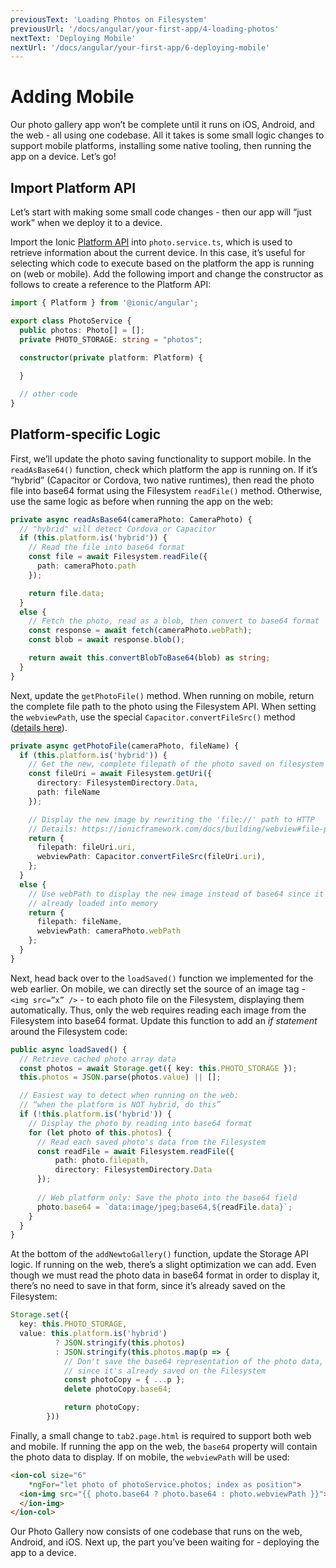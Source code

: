 ```yaml
---
previousText: 'Loading Photos on Filesystem'
previousUrl: '/docs/angular/your-first-app/4-loading-photos'
nextText: 'Deploying Mobile'
nextUrl: '/docs/angular/your-first-app/6-deploying-mobile'
---
```


# Adding Mobile

Our photo gallery app won’t be complete until it runs on iOS, Android, and the web - all using one codebase. All it takes is some small logic changes to support mobile platforms, installing some native tooling, then running the app on a device. Let’s go!

## Import Platform API

Let’s start with making some small code changes - then our app will “just work” when we deploy it to a device.

Import the Ionic [Platform API](https://ionicframework.com/docs/angular/platform) into `photo.service.ts`, which is used to retrieve information about the current device. In this case, it’s useful for selecting which code to execute based on the platform the app is running on (web or mobile). Add the following import and change the constructor as follows to create a reference to the Platform API:

```typescript
import { Platform } from '@ionic/angular';

export class PhotoService {
  public photos: Photo[] = [];
  private PHOTO_STORAGE: string = "photos";

  constructor(private platform: Platform) {
    
  }

  // other code
}
```

## Platform-specific Logic

First, we’ll update the photo saving functionality to support mobile. In the `readAsBase64()` function, check which platform the app is running on. If it’s “hybrid” (Capacitor or Cordova, two native runtimes), then read the photo file into base64 format using the Filesystem `readFile()` method. Otherwise, use the same logic as before when running the app on the web:

```typescript
private async readAsBase64(cameraPhoto: CameraPhoto) {
  // "hybrid" will detect Cordova or Capacitor
  if (this.platform.is('hybrid')) {
    // Read the file into base64 format
    const file = await Filesystem.readFile({
      path: cameraPhoto.path
    });

    return file.data;
  }
  else {
    // Fetch the photo, read as a blob, then convert to base64 format
    const response = await fetch(cameraPhoto.webPath);
    const blob = await response.blob();

    return await this.convertBlobToBase64(blob) as string;  
  }
}
```

Next, update the `getPhotoFile()` method. When running on mobile, return the complete file path to the photo using the Filesystem API. When setting the `webviewPath`, use the special `Capacitor.convertFileSrc()` method ([details here](https://ionicframework.com/docs/building/webview#file-protocol)).

```typescript
private async getPhotoFile(cameraPhoto, fileName) {
  if (this.platform.is('hybrid')) {
    // Get the new, complete filepath of the photo saved on filesystem
    const fileUri = await Filesystem.getUri({
      directory: FilesystemDirectory.Data,
      path: fileName
    });

    // Display the new image by rewriting the 'file://' path to HTTP
    // Details: https://ionicframework.com/docs/building/webview#file-protocol
    return {
      filepath: fileUri.uri,
      webviewPath: Capacitor.convertFileSrc(fileUri.uri),
    };
  }
  else {
    // Use webPath to display the new image instead of base64 since it's 
    // already loaded into memory
    return {
      filepath: fileName,
      webviewPath: cameraPhoto.webPath
    };
  }
}
```

Next, head back over to the `loadSaved()` function we implemented for the web earlier. On mobile, we can directly set the source of an image tag - `<img src=”x” />` - to each photo file on the Filesystem, displaying them automatically. Thus, only the web requires reading each image from the Filesystem into base64 format. Update this function to add an _if statement_ around the Filesystem code:

```typescript
public async loadSaved() {
  // Retrieve cached photo array data
  const photos = await Storage.get({ key: this.PHOTO_STORAGE });
  this.photos = JSON.parse(photos.value) || [];

  // Easiest way to detect when running on the web: 
  // “when the platform is NOT hybrid, do this”
  if (!this.platform.is('hybrid')) {
    // Display the photo by reading into base64 format
    for (let photo of this.photos) {
      // Read each saved photo's data from the Filesystem
      const readFile = await Filesystem.readFile({
          path: photo.filepath,
          directory: FilesystemDirectory.Data
      });
    
      // Web platform only: Save the photo into the base64 field
      photo.base64 = `data:image/jpeg;base64,${readFile.data}`;
    }
  }
}
```

At the bottom of the `addNewtoGallery()` function, update the Storage API logic. If running on the web, there’s a slight optimization we can add. Even though we must read the photo data in base64 format in order to display it, there’s no need to save in that form, since it’s already saved on the Filesystem:

```typescript
Storage.set({
  key: this.PHOTO_STORAGE,
  value: this.platform.is('hybrid')
          ? JSON.stringify(this.photos)  
          : JSON.stringify(this.photos.map(p => {
            // Don't save the base64 representation of the photo data, 
            // since it's already saved on the Filesystem
            const photoCopy = { ...p };
            delete photoCopy.base64;

            return photoCopy;
        }))
```

Finally, a small change to `tab2.page.html` is required to support both web and mobile. If running the app on the web, the `base64` property will contain the photo data to display. If on mobile, the `webviewPath` will be used:

```html
<ion-col size="6" 
    *ngFor="let photo of photoService.photos; index as position">
  <ion-img src="{{ photo.base64 ? photo.base64 : photo.webviewPath }}">
  </ion-img>
</ion-col>
```

Our Photo Gallery now consists of one codebase that runs on the web, Android, and iOS. Next up, the part you’ve been waiting for - deploying the app to a device.
